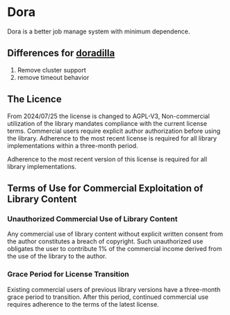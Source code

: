 Dora
===========================

Dora is a better job manage system with minimum dependence.

## Differences for [doradilla](https://github.com/wherby/doradilla)

1. Remove cluster support
2. remove timeout behavior


## The Licence 

From 2024/07/25 the license is changed to AGPL-V3, Non-commercial utilization of the library mandates compliance with the current license terms.
Commercial users require explicit author authorization before using the library.
Adherence to the most recent license is required for all library implementations within a three-month period.

Adherence to the most recent version of this license is required for all library implementations.

## Terms of Use for Commercial Exploitation of Library Content

### Unauthorized Commercial Use of Library Content

Any commercial use of library content without explicit written consent from the author constitutes a breach of copyright.
Such unauthorized use obligates the user to contribute 1% of the commercial income derived from the use of the library to the author.


### Grace Period for License Transition

Existing commercial users of previous library versions have a three-month grace period to transition. 
After this period, continued commercial use requires adherence to the terms of the latest license.